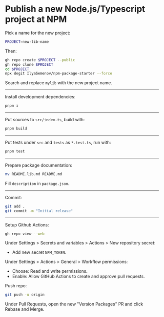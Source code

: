 # Publish a new Node.js/Typescript project at NPM

Pick a name for the new project:

```sh
PROJECT=new-lib-name
```

Then:

```sh
gh repo create $PROJECT --public
gh repo clone $PROJECT
cd $PROJECT
npx degit IlyaSemenov/npm-package-starter --force
```

Search and replace `mylib` with the new project name.

---

Install development dependencies:

```sh
pnpm i
```

---

Put sources to `src/index.ts`, build with:

```sh
pnpm build
```

---

Put tests under `src` and `tests` as `*.test.ts`, run with:

```sh
pnpm test
```

---

Prepare package documentation:

```sh
mv README.lib.md README.md
```

Fill `description` in `package.json`.

---

Commit:

```sh
git add .
git commit -m "Initial release"
```

---

Setup Github Actions:

```sh
gh repo view --web
```

Under Settings > Secrets and variables > Actions > New repository secret:

- Add new secret `NPM_TOKEN`.

Under Settings > Actions > General > Workflow permissions:

- Choose: Read and write permissions.
- Enable: Allow GitHub Actions to create and approve pull requests.

Push repo:

```sh
git push -u origin
```

Under Pull Requests, open the new "Version Packages" PR and click Rebase and Merge.
